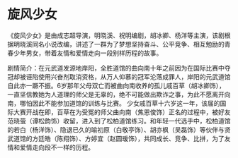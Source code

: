 # 旋风少女

《旋风少女》是由成志超导演，明晓溪、祝明编剧，胡冰卿、杨洋等主演，该剧根据明晓溪同名小说改编，讲述了一群为了梦想坚持奋斗、公平竞争、相互勉励的青春少年男女，带着友情和爱情走向一段别样历程的故事。

剧情简介：在元武道发源地岸阳，全胜道馆的曲向南十年之前因为在国际比赛中夺冠却被诬陷使用兴奋剂取消资格，从万人仰慕的冠军沦落成罪人，岸阳的元武道馆自此亦一蹶不振。6岁那年父母双亡而被曲向南收养的孤儿戚百草（胡冰卿饰），一直坚信教她为人道理的师父是无辜的，绝不可能做出欺诈之事，为此不愿离开向南，哪怕因此不能参加道馆的训练与比赛。
少女戚百草十六岁这一年，该届的国际大赛开战在即，百草在为受冤的师父曲向南（焦恩俊饰）正名的过程中，被好友范晓萤（谭松韵饰）收留，进入到了松柏道馆练习。和年轻一代选手中，松柏道馆的若白（杨洋饰）、隐退已久的喻初原（白敬亭饰）、胡亦枫（吴磊饰）等伙伴与贤武道馆的方廷皓（陈翔饰）、方婷宜（赵圆瑗饰），共同成长、竞争、比拼，为了友情和爱情走向段不一样的历程。
